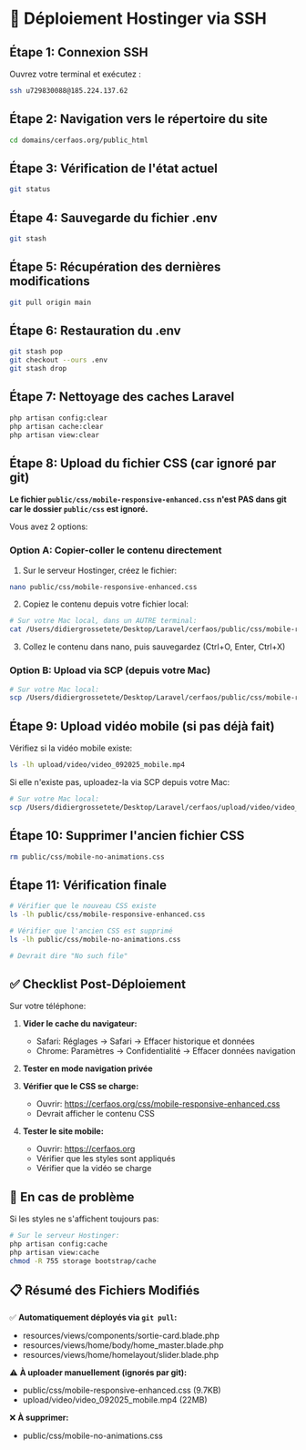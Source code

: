 # 🚀 Déploiement Hostinger via SSH

## Étape 1: Connexion SSH

Ouvrez votre terminal et exécutez :

```bash
ssh u729830088@185.224.137.62
```

## Étape 2: Navigation vers le répertoire du site

```bash
cd domains/cerfaos.org/public_html
```

## Étape 3: Vérification de l'état actuel

```bash
git status
```

## Étape 4: Sauvegarde du fichier .env

```bash
git stash
```

## Étape 5: Récupération des dernières modifications

```bash
git pull origin main
```

## Étape 6: Restauration du .env

```bash
git stash pop
git checkout --ours .env
git stash drop
```

## Étape 7: Nettoyage des caches Laravel

```bash
php artisan config:clear
php artisan cache:clear
php artisan view:clear
```

## Étape 8: Upload du fichier CSS (car ignoré par git)

**Le fichier `public/css/mobile-responsive-enhanced.css` n'est PAS dans git car le dossier `public/css` est ignoré.**

Vous avez 2 options:

### Option A: Copier-coller le contenu directement

1. Sur le serveur Hostinger, créez le fichier:
```bash
nano public/css/mobile-responsive-enhanced.css
```

2. Copiez le contenu depuis votre fichier local:
```bash
# Sur votre Mac local, dans un AUTRE terminal:
cat /Users/didiergrossetete/Desktop/Laravel/cerfaos/public/css/mobile-responsive-enhanced.css
```

3. Collez le contenu dans nano, puis sauvegardez (Ctrl+O, Enter, Ctrl+X)

### Option B: Upload via SCP (depuis votre Mac)

```bash
# Sur votre Mac local:
scp /Users/didiergrossetete/Desktop/Laravel/cerfaos/public/css/mobile-responsive-enhanced.css u729830088@185.224.137.62:~/domains/cerfaos.org/public_html/public/css/
```

## Étape 9: Upload vidéo mobile (si pas déjà fait)

Vérifiez si la vidéo mobile existe:

```bash
ls -lh upload/video/video_092025_mobile.mp4
```

Si elle n'existe pas, uploadez-la via SCP depuis votre Mac:

```bash
# Sur votre Mac local:
scp /Users/didiergrossetete/Desktop/Laravel/cerfaos/upload/video/video_092025_mobile.mp4 u729830088@185.224.137.62:~/domains/cerfaos.org/public_html/upload/video/
```

## Étape 10: Supprimer l'ancien fichier CSS

```bash
rm public/css/mobile-no-animations.css
```

## Étape 11: Vérification finale

```bash
# Vérifier que le nouveau CSS existe
ls -lh public/css/mobile-responsive-enhanced.css

# Vérifier que l'ancien CSS est supprimé
ls -lh public/css/mobile-no-animations.css

# Devrait dire "No such file"
```

## ✅ Checklist Post-Déploiement

Sur votre téléphone:

1. **Vider le cache du navigateur:**
   - Safari: Réglages → Safari → Effacer historique et données
   - Chrome: Paramètres → Confidentialité → Effacer données navigation

2. **Tester en mode navigation privée**

3. **Vérifier que le CSS se charge:**
   - Ouvrir: https://cerfaos.org/css/mobile-responsive-enhanced.css
   - Devrait afficher le contenu CSS

4. **Tester le site mobile:**
   - Ouvrir: https://cerfaos.org
   - Vérifier que les styles sont appliqués
   - Vérifier que la vidéo se charge

## 🔧 En cas de problème

Si les styles ne s'affichent toujours pas:

```bash
# Sur le serveur Hostinger:
php artisan config:cache
php artisan view:cache
chmod -R 755 storage bootstrap/cache
```

## 📋 Résumé des Fichiers Modifiés

✅ **Automatiquement déployés via `git pull`:**
- resources/views/components/sortie-card.blade.php
- resources/views/home/body/home_master.blade.php
- resources/views/home/homelayout/slider.blade.php

⚠️ **À uploader manuellement (ignorés par git):**
- public/css/mobile-responsive-enhanced.css (9.7KB)
- upload/video/video_092025_mobile.mp4 (22MB)

❌ **À supprimer:**
- public/css/mobile-no-animations.css
